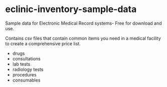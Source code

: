 # eclinic-inventory-sample-data
Sample data for Electronic Medical Record systems- Free for download and use.

Contains csv files that contain common items you need in a medical facility to create a comprehensive price list.

- drugs
- consultations
- lab tests
- radiology tests
- procedures
- consumables
